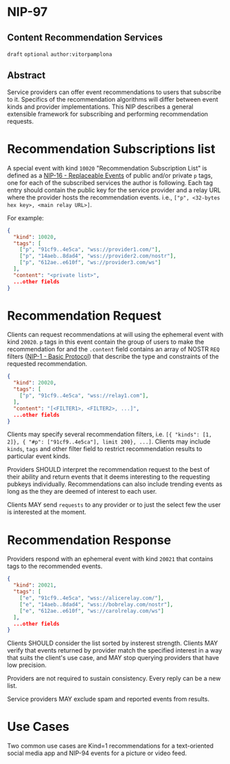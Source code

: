 NIP-97
======

Content Recommendation Services
-------------------------------

`draft` `optional` `author:vitorpamplona`

## Abstract

Service providers can offer event recommendations to users that subscribe to it. Specifics of the recommendation algorithms will differ between event kinds and provider implementations. This NIP describes a general extensible framework for subscribing and performing recommendation requests.

# Recommendation Subscriptions list

A special event with kind `10020` "Recommendation Subscription List" is defined as a [NIP-16 - Replaceable Events](16.md) of public and/or private `p` tags, one for each of the subscribed services the author is following. Each tag entry should contain the public key for the service provider and a relay URL where the provider hosts the recommendation events. i.e., `["p", <32-bytes hex key>, <main relay URL>]`. 

For example:

```json
{
  "kind": 10020,
  "tags": [
    ["p", "91cf9..4e5ca", "wss://provider1.com/"],
    ["p", "14aeb..8dad4", "wss://provider2.com/nostr"],
    ["p", "612ae..e610f", "ws://provider3.com/ws"]
  ],
  "content": "<private list>",
  ...other fields
}
```

# Recommendation Request

Clients can request recommendations at will using the ephemeral event with kind `20020`. `p` tags in this event contain the group of users to make the recommendation for and the `.content` field contains an array of NOSTR `REQ` filters ([NIP-1 - Basic Protocol](1.md)) that describe the type and constraints of the requested recommendation. 

```json
{
  "kind": 20020,
  "tags": [
    ["p", "91cf9..4e5ca", "wss://relay1.com"],
  ],
  "content": "[<FILTER1>, <FILTER2>, ...]",
  ...other fields
}
```

Clients may specify several recommendation filters, i.e. `[{ "kinds": [1, 2]}, { "#p": ["91cf9..4e5ca"], limit 200}, ...]`. Clients may include `kinds`, `tags` and other filter field to restrict recommendation results to particular event kinds.

Providers SHOULD interpret the recommendation request to the best of their ability and return events that it deems interesting to the requesting pubkeys individually. Recommendations can also include trending events as long as the they are deemed of interest to each user. 

Clients MAY send `requests` to any provider or to just the select few the user is interested at the moment. 

# Recommendation Response

Providers respond with an ephemeral event with kind `20021` that contains tags to the recommended events. 

```json
{
  "kind": 20021,
  "tags": [
    ["e", "91cf9..4e5ca", "wss://alicerelay.com/"],
    ["e", "14aeb..8dad4", "wss://bobrelay.com/nostr"],
    ["e", "612ae..e610f", "ws://carolrelay.com/ws"]
  ],
  ...other fields
}
```

Clients SHOULD consider the list sorted by insterest strength. Clients MAY verify that events returned by provider match the specified interest in a way that suits the client's use case, and MAY stop querying providers that have low precision.

Providers are not required to sustain consistency. Every reply can be a new list. 

Service providers MAY exclude spam and reported events from results.

# Use Cases

Two common use cases are Kind=1 recommendations for a text-oriented social media app and NIP-94 events for a picture or video feed. 
